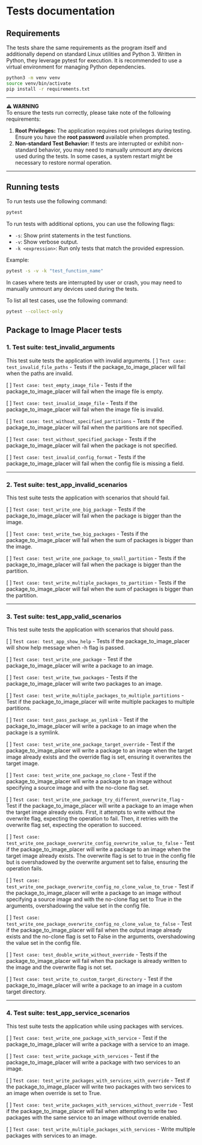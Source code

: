 # Tests documentation

## Requirements

The tests share the same requirements as the program itself and additionally depend on standard Linux utilities and Python 3. Written in Python, they leverage pytest for execution. It is recommended to use a virtual environment for managing Python dependencies.

```bash
python3 -m venv venv
source venv/bin/activate
pip install -r requirements.txt
```

---
**⚠️ WARNING**  
To ensure the tests run correctly, please take note of the following requirements:  

1. **Root Privileges:** The application requires root privileges during testing. Ensure you have the **root password** available when prompted.
2. **Non-standard Test Behavior:** If tests are interrupted or exhibit non-standard behavior, you may need to manually unmount any devices used during the tests. In some cases, a system restart might be necessary to restore normal operation.

---

## Running tests

To run tests use the following command:

```bash
pytest
```

To run tests with additional options, you can use the following flags:

- `-s`: Show print statements in the test functions.
- `-v`: Show verbose output.
- `-k <expression>`: Run only tests that match the provided expression.

Example:

```bash
pytest -s -v -k "test_function_name"
```

In cases where tests are interrupted by user or crash, you may need to manually unmount any devices used during the tests.

To list all test cases, use the following command:

```bash
pytest --collect-only
```

## Package to Image Placer tests

### 1. Test suite: test_invalid_arguments

This test suite tests the application with invalid arguments.
[ ] `Test case: test_invalid_file_paths` - Tests if the package_to_image_placer will fail when the paths are invalid.

[ ] `Test case: test_empty_image_file` - Tests if the package_to_image_placer will fail when the image file is empty.

[ ] `Test case: test_invalid_image_file` - Tests if the package_to_image_placer will fail when the image file is invalid.

[ ] `Test case: test_without_specified_partitions` - Tests if the package_to_image_placer will fail when the partitions are not specified.

[ ] `Test case: test_without_specified_package` - Tests if the package_to_image_placer will fail when the package is not specified.

[ ] `Test case: test_invalid_config_format` - Tests if the package_to_image_placer will fail when the config file is missing a field.

---

### 2. Test suite: test_app_invalid_scenarios

This test suite tests the application with scenarios that should fail.

[ ] `Test case: test_write_one_big_package` - Tests if the package_to_image_placer will fail when the package is bigger than the image.

[ ] `Test case: test_write_two_big_packages` - Tests if the package_to_image_placer will fail when the sum of packages is bigger than the image.

[ ] `Test case: test_write_one_package_to_small_partition` - Tests if the package_to_image_placer will fail when the package is bigger than the partition.

[ ] `Test case: test_write_multiple_packages_to_partition` - Tests if the package_to_image_placer will fail when the sum of packages is bigger than the partition.

---

### 3. Test suite: test_app_valid_scenarios

This test suite tests the application with scenarios that should pass.

[ ] `Test case: test_app_show_help` - Tests if the package_to_image_placer will show help message when -h flag is passed.

[ ] `Test case: test_write_one_package` - Test if the package_to_image_placer will write a package to an image.

[ ] `Test case: test_write_two_packages` - Tests if the package_to_image_placer will write two packages to an image.

[ ] `Test case: test_write_multiple_packages_to_multiple_partitions` - Test if the package_to_image_placer will write multiple packages to multiple partitions.

[ ] `Test case: test_pass_package_as_symlink` - Test if the package_to_image_placer will write a package to an image when the package is a symlink.

[ ] `Test case: test_write_one_package_target_override` - Test if the package_to_image_placer will write a package to an image when the target image already exists and the override flag is set, ensuring it overwrites the target image.

[ ] `Test case: test_write_one_package_no_clone` - Test if the package_to_image_placer will write a package to an image without specifying a source image and with the no-clone flag set.

[ ] `Test case: test_write_one_package_try_different_overwrite_flag` - Test if the package_to_image_placer will write a package to an image when the target image already exists. First, it attempts to write without the overwrite flag, expecting the operation to fail. Then, it retries with the overwrite flag set, expecting the operation to succeed.

[ ] `Test case: test_write_one_package_overwrite_config_overwrite_value_to_false` - Test if the package_to_image_placer will write a package to an image when the target image already exists. The overwrite flag is set to true in the config file but is overshadowed by the overwrite argument set to false, ensuring the operation fails.

[ ] `Test case: test_write_one_package_overwrite_config_no_clone_value_to_true` - Test if the package_to_image_placer will write a package to an image without specifying a source image and with the no-clone flag set to True in the arguments, overshadowing the value set in the config file.

[ ] `Test case: test_write_one_package_overwrite_config_no_clone_value_to_false` - Test if the package_to_image_placer will fail when the output image already exists and the no-clone flag is set to False in the arguments, overshadowing the value set in the config file.

[ ] `Test case: test_double_write_without_override` - Tests if the package_to_image_placer will fail when tha package is already written to the image and the overwrite flag is not set.

[ ] `Test case: test_write_to_custom_target_directory` - Test if the package_to_image_placer will write a package to an image in a custom target directory.

---

### 4. Test suite: test_app_service_scenarios

This test suite tests the application while using packages with services.

[ ] `Test case: test_write_one_package_with_service` - Test if the package_to_image_placer will write a package with a service to an image.

[ ] `Test case: test_write_package_with_services` - Test if the package_to_image_placer will write a package with two services to an image.

[ ] `Test case: test_write_packages_with_services_with_override` - Test if the package_to_image_placer will write two packages with two services to an image when override is set to True.

[ ] `Test case: test_write_packages_with_services_without_override` - Test if the package_to_image_placer will fail when attempting to write two packages with the same service to an image without override enabled.

[ ] `Test case: test_write_multiple_packages_with_services` - Write multiple packages with services to an image.
